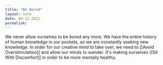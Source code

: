 ```yaml
---
title: "Be Bored"
layout: note
date: 04-12-2022
permalink:
---
```


We never allow ourselves to be bored any more. We have the entire history of human knowledge in our pockets, so we are constantly seeking new knowledge. In order for our creative mind to take over, we need to [[Avoid Overstimulation]] and allow our minds to wander.  It's making ourselves [[Sit With Discomfort]] in order to be more mentally healthy.

